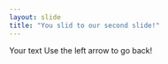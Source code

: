 ```yaml
---
layout: slide
title: "You slid to our second slide!"
---
```

Your text
Use the left arrow to go back!
